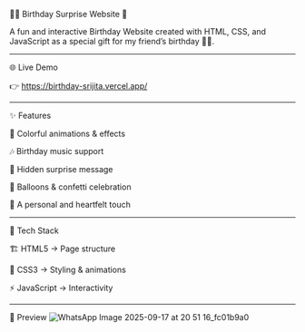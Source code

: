 🎂✨ Birthday Surprise Website 🎉

A fun and interactive Birthday Website created with HTML, CSS, and JavaScript as a special gift for my friend’s birthday 🥳💝.

----

🌐 Live Demo

👉 https://birthday-srijita.vercel.app/

---

✨ Features

🎊 Colorful animations & effects

🎶 Birthday music support

🎁 Hidden surprise message

🎉 Balloons & confetti celebration

💌 A personal and heartfelt touch

---

🚀 Tech Stack

🏗 HTML5 → Page structure

🎨 CSS3 → Styling & animations

⚡ JavaScript → Interactivity

---

📸 Preview
![WhatsApp Image 2025-09-17 at 20 51 16_fc01b9a0](https://github.com/user-attachments/assets/2413d78b-27d0-414e-8630-fd200ed0b56d)

